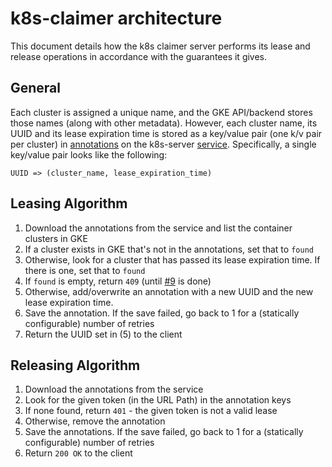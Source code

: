 # k8s-claimer architecture

This document details how the k8s claimer server performs its lease and release operations in
accordance with the guarantees it gives.

## General

Each cluster is assigned a unique name, and the GKE API/backend stores those names (along
with other metadata). However, each cluster name, its UUID and its lease expiration time is stored
as a key/value pair (one k/v pair per cluster) in [annotations](http://kubernetes.io/docs/user-guide/annotations/)
on the k8s-server [service](http://kubernetes.io/docs/user-guide/services/). Specifically, a single
key/value pair looks like the following:

```
UUID => (cluster_name, lease_expiration_time)
```

## Leasing Algorithm

1. Download the annotations from the service and list the container clusters in GKE
2. If a cluster exists in GKE that's not in the annotations, set that to `found`
3. Otherwise, look for a cluster that has passed its lease expiration time.
If there is one, set that to `found`
4. If `found` is empty, return `409` (until [#9](https://github.com/tentsk8s/k8s-claimer/issues/9) is done)
5. Otherwise, add/overwrite an annotation with a new UUID and the new lease expiration time.
6. Save the annotation. If the save failed, go back to 1 for a (statically configurable)
number of retries
7. Return the UUID set in (5) to the client

## Releasing Algorithm

1. Download the annotations from the service
2. Look for the given token (in the URL Path) in the annotation keys
3. If none found, return `401` - the given token is not a valid lease
4. Otherwise, remove the annotation
5. Save the annotations. If the save failed, go back to 1 for a (statically configurable) number
of retries
6. Return `200 OK` to the client
